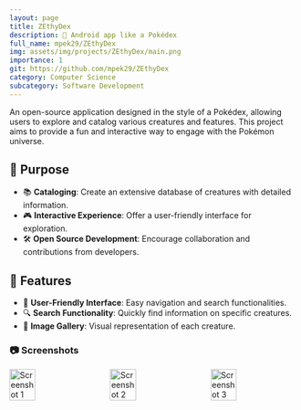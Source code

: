 ```yaml
---
layout: page
title: ZEthyDex
description: 📱 Android app like a Pokédex
full_name: mpek29/ZEthyDex
img: assets/img/projects/ZEthyDex/main.png
importance: 1
git: https://github.com/mpek29/ZEthyDex
category: Computer Science
subcategory: Software Development
---
```



An open-source application designed in the style of a Pokédex, allowing users to explore and catalog various creatures and features. This project aims to provide a fun and interactive way to engage with the Pokémon universe.

## 🎯 Purpose

- 📚 **Cataloging**: Create an extensive database of creatures with detailed information.
- 🎮 **Interactive Experience**: Offer a user-friendly interface for exploration.
- 🛠️ **Open Source Development**: Encourage collaboration and contributions from developers.

## 📝 Features

- 🌟 **User-Friendly Interface**: Easy navigation and search functionalities.
- 🔍 **Search Functionality**: Quickly find information on specific creatures.
- 📸 **Image Gallery**: Visual representation of each creature.

### 📷 Screenshots


<div style="display: flex; justify-content: space-between;">
    <img src="assets/img/1.jpg" alt="Screenshot 1" width="30%">
    <img src="assets/img/2.jpg" alt="Screenshot 2" width="30%">
    <img src="assets/img/3.jpg" alt="Screenshot 3" width="30%">
</div>

